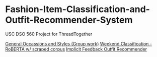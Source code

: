 # Fashion-Item-Classification-and-Outfit-Recommender-System
USC DSO 560 Project for ThreadTogether

[General Occassions and Styles (Group work)](https://github.com/Andrewzh112/Fashion-Item-Classification-and-Outfit-Recommender-System/blob/master/Occasion%20%26%20Style.ipynb)
[Weekend Classification - RoBERTA w/ scraped corpus](https://github.com/Andrewzh112/Fashion-Item-Classification-and-Outfit-Recommender-System/blob/master/RoBERTA%20and%20Scraping/Weekend_Test_with_Bert.ipynb)
[Implicit Feedback Outfit Recommender](https://github.com/Andrewzh112/Fashion-Item-Classification-and-Outfit-Recommender-System/blob/master/Recommender_System_CF.ipynb)

